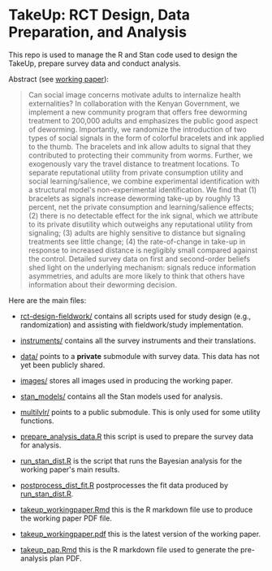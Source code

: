 # TakeUp: RCT Design, Data Preparation, and Analysis

This repo is used to manage the R and Stan code used to design the TakeUp, prepare survey data and conduct analysis.

Abstract (see [working paper](takeup_workingpaper.pdf)):

> Can social image concerns motivate adults to internalize health externalities? In collaboration with the Kenyan Government, we implement a new community program that offers free deworming treatment to 200,000 adults and emphasizes the public good aspect of deworming. Importantly, we randomize the introduction of two types of social signals in the form of colorful bracelets and ink applied to the thumb. The bracelets and ink allow adults to signal that they contributed to protecting their community from worms. Further, we exogenously vary the travel distance to treatment locations. To separate reputational utility from private consumption utility and social learning/salience, we combine experimental identification with a structural model's non-experimental identification. We find that (1) bracelets as signals increase deworming take-up by roughly 13 percent, net the private consumption and learning/salience effects; (2) there is no detectable effect for the ink signal, which we attribute to its private disutility which outweighs any reputational utility from signaling; (3) adults are highly sensitive to distance but signaling treatments see little change; (4) the rate-of-change in take-up in response to increased distance is negligibly small compared against the control.  Detailed survey data on first and second-order beliefs shed light on the underlying mechanism: signals reduce information asymmetries, and adults are more likely to think that others have information about their deworming decision.

Here are the main files:

* [rct-design-fieldwork/](rct-design-fieldwork/) contains all scripts used for study design (e.g., randomization) and assisting with fieldwork/study implementation.
* [instruments/](instruments/) contains all the survey instruments and their translations.
* [data/](data/) points to a **private** submodule with survey data. This data has not yet been publicly shared.
* [images/](images/) stores all images used in producing the working paper.
* [stan_models/](stan_models/) contains all the Stan models used for analysis.
* [multilvlr/](multilvlr/) points to a public submodule. This is only used for some utility functions.

* [prepare_analysis_data.R](prepare_analysis_data.R) this script is used to prepare the survey data for analysis.
* [run_stan_dist.R](run_stan_dist.R) is the script that runs the Bayesian analysis for the working paper's main results.
* [postprocess_dist_fit.R](postprocess_dist_fit.R) postprocesses the fit data produced by [run_stan_dist.R](run_stan_dist.R).
* [takeup_workingpaper.Rmd](takeup_workingpaper.Rmd) this is the R markdown file use to produce the working paper PDF file.
* [takeup_workingpaper.pdf](takeup_workingpaper.pdf) this is the latest version of the working paper.
* [takeup_pap.Rmd](takeup_pap.Rmd) this is the R markdown file used to generate the pre-analysis plan PDF.

